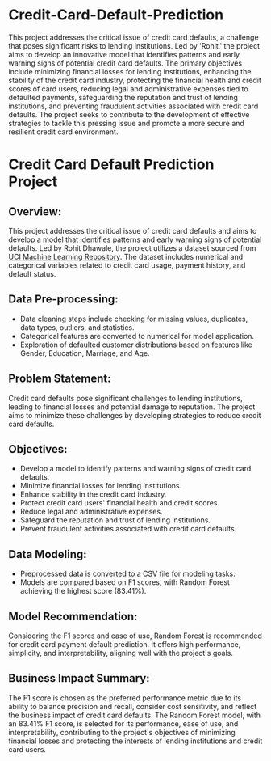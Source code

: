 # Credit-Card-Default-Prediction
This project addresses the critical issue of credit card defaults, a challenge that poses significant risks to lending institutions. Led by 'Rohit,' the project aims to develop an innovative model that identifies patterns and early warning signs of potential credit card defaults. The primary objectives include minimizing financial losses for lending institutions, enhancing the stability of the credit card industry, protecting the financial health and credit scores of card users, reducing legal and administrative expenses tied to defaulted payments, safeguarding the reputation and trust of lending institutions, and preventing fraudulent activities associated with credit card defaults. The project seeks to contribute to the development of effective strategies to tackle this pressing issue and promote a more secure and resilient credit card environment.
# Credit Card Default Prediction Project

## Overview:
This project addresses the critical issue of credit card defaults and aims to develop a model that identifies patterns and early warning signs of potential defaults. Led by Rohit Dhawale, the project utilizes a dataset sourced from [UCI Machine Learning Repository](https://archive.ics.uci.edu/dataset/350/default+of+credit+card+clients). The dataset includes numerical and categorical variables related to credit card usage, payment history, and default status.

## Data Pre-processing:
- Data cleaning steps include checking for missing values, duplicates, data types, outliers, and statistics.
- Categorical features are converted to numerical for model application.
- Exploration of defaulted customer distributions based on features like Gender, Education, Marriage, and Age.

## Problem Statement:
Credit card defaults pose significant challenges to lending institutions, leading to financial losses and potential damage to reputation. The project aims to minimize these challenges by developing strategies to reduce credit card defaults.

## Objectives:
- Develop a model to identify patterns and warning signs of credit card defaults.
- Minimize financial losses for lending institutions.
- Enhance stability in the credit card industry.
- Protect credit card users' financial health and credit scores.
- Reduce legal and administrative expenses.
- Safeguard the reputation and trust of lending institutions.
- Prevent fraudulent activities associated with credit card defaults.

## Data Modeling:
- Preprocessed data is converted to a CSV file for modeling tasks.
- Models are compared based on F1 scores, with Random Forest achieving the highest score (83.41%).

## Model Recommendation:
Considering the F1 scores and ease of use, Random Forest is recommended for credit card payment default prediction. It offers high performance, simplicity, and interpretability, aligning well with the project's goals.

## Business Impact Summary:
The F1 score is chosen as the preferred performance metric due to its ability to balance precision and recall, consider cost sensitivity, and reflect the business impact of credit card defaults. The Random Forest model, with an 83.41% F1 score, is selected for its performance, ease of use, and interpretability, contributing to the project's objectives of minimizing financial losses and protecting the interests of lending institutions and credit card users.
